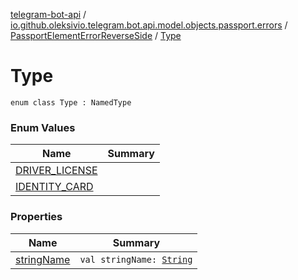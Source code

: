 [telegram-bot-api](../../../index.md) / [io.github.oleksivio.telegram.bot.api.model.objects.passport.errors](../../index.md) / [PassportElementErrorReverseSide](../index.md) / [Type](./index.md)

# Type

`enum class Type : NamedType`

### Enum Values

| Name | Summary |
|---|---|
| [DRIVER_LICENSE](-d-r-i-v-e-r_-l-i-c-e-n-s-e.md) |  |
| [IDENTITY_CARD](-i-d-e-n-t-i-t-y_-c-a-r-d.md) |  |

### Properties

| Name | Summary |
|---|---|
| [stringName](string-name.md) | `val stringName: `[`String`](https://kotlinlang.org/api/latest/jvm/stdlib/kotlin/-string/index.html) |
